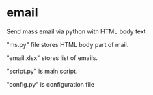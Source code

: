 # email
Send mass email via python with HTML body text

"ms.py" file stores HTML body part of mail. 

"email.xlsx" stores list of emails. 

"script.py" is main script. 

"config.py" is configuration file

